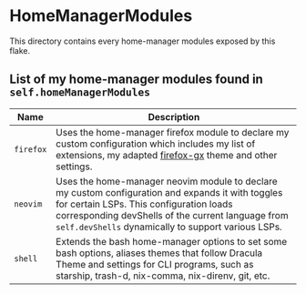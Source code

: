 # HomeManagerModules

This directory contains every home-manager modules exposed by this flake.

## List of my home-manager modules found in `self.homeManagerModules`

| Name | Description |
| ---- | ----------- |
| `firefox` | Uses the home-manager firefox module to declare my custom configuration which includes my list of extensions, my adapted [firefox-gx](https://github.com/Godiesc/firefox-gx) theme and other settings. |
| `neovim` | Uses the home-manager neovim module to declare my custom configuration and expands it with toggles for certain LSPs. This configuration loads corresponding devShells of the current language from `self.devShells` dynamically to support various LSPs. |
| `shell` | Extends the bash home-manager options to set some bash options, aliases themes that follow Dracula Theme and settings for CLI programs, such as starship, trash-d, nix-comma, nix-direnv, git, etc. |
